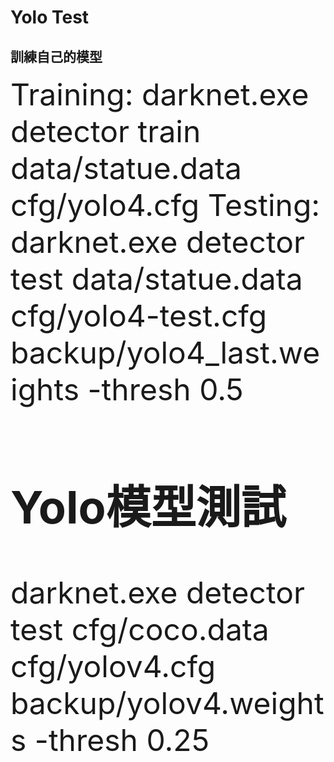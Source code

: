 # Yolo Test

## 訓練自己的模型
<font size="14"> Training: darknet.exe  detector train data/statue.data cfg/yolo4.cfg 
<font size="14"> Testing: darknet.exe  detector test data/statue.data  cfg/yolo4-test.cfg backup/yolo4_last.weights -thresh 0.5

## Yolo模型測試
<font size="14"> darknet.exe detector test cfg/coco.data cfg/yolov4.cfg backup/yolov4.weights -thresh 0.25
